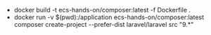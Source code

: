- docker build -t ecs-hands-on/composer:latest -f Dockerfile . 
- docker run -v $(pwd):/application ecs-hands-on/composer:latest composer create-project --prefer-dist laravel/laravel src "9.*"
